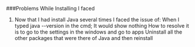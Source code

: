 ###Problems While Installing I faced
1) Now that I had install Java several times I faced the issue of:
        When I typed java --version in the cmd; It would show nothing 
    How to resolve it is to go to the settings in the windows and go to apps 
    Uninstall all the other packages that were there of Java and then reinstall
